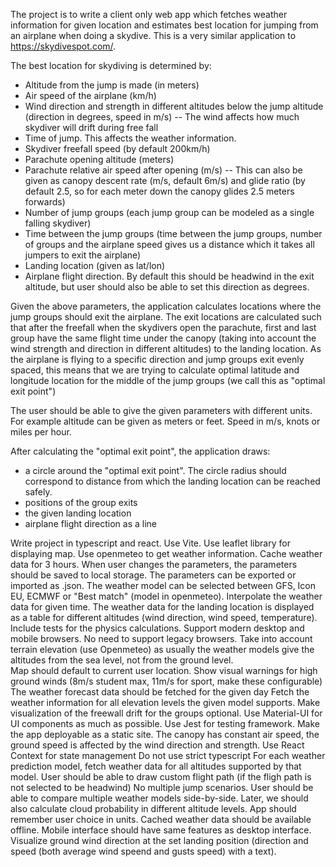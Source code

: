 The project is to write a client only web app which fetches weather information for given location and estimates best location for jumping from an airplane when doing a skydive. This is a very similar application to https://skydivespot.com/.

The best location for skydiving is determined by:
- Altitude from the jump is made (in meters)
- Air speed of the airplane (km/h)
- Wind direction and strength in different altitudes below the jump altitude (direction in degrees, speed in m/s)
-- The wind affects how much skydiver will drift during free fall
- Time of jump. This affects the weather information.
- Skydiver freefall speed (by default 200km/h)
- Parachute opening altitude (meters)
- Parachute relative air speed after opening (m/s)
-- This can also be given as canopy descent rate (m/s, default 6m/s) and glide ratio (by default 2.5, so for each meter down the canopy glides 2.5 meters forwards)
- Number of jump groups (each jump group can be modeled as a single falling skydiver)
- Time between the jump groups (time between the jump groups, number of groups and the airplane speed gives us a distance which it takes all jumpers to exit the airplane)
- Landing location (given as lat/lon)
- Airplane flight direction. By default this should be headwind in the exit altitude, but user should also be able to set this direction as degrees.

Given the above parameters, the application calculates locations where the jump groups should exit the airplane. The exit locations are calculated such that after the freefall when the skydivers open the parachute, first and last group have the same flight time under the canopy (taking into account the wind strength and direction in different altitudes) to the landing location. As the airplane is flying to a specific direction and jump groups exit evenly spaced, this means that we are trying to calculate optimal latitude and longitude location for the middle of the jump groups (we call this as "optimal exit point")

The user should be able to give the given parameters with different units. For example altitude can be given as meters or feet. Speed in m/s, knots or miles per hour.

After calculating the "optimal exit point", the application draws:
- a circle around the "optimal exit point". The circle radius should correspond to distance from which the landing location can be reached safely.
- positions of the group exits
- the given landing location
- airplane flight direction as a line

Write project in typescript and react.
Use Vite.
Use leaflet library for displaying map.
Use openmeteo to get weather information.
Cache weather data for 3 hours.
When user changes the parameters, the parameters should be saved to local storage.
The parameters can be exported or imported as .json.
The weather model can be selected between GFS, Icon EU, ECMWF or "Best match" (model in openmeteo).
Interpolate the weather data for given time.
The weather data for the landing location is displayed as a table for different altitudes (wind direction, wind speed, temperature).
Include tests for the physics calculations.
Support modern desktop and mobile browsers. No need to support legacy browsers.
Take into account terrain elevation (use Openmeteo) as usually the weather models give the altitudes from the sea level, not from the ground level.                                        
Map should default to current user location.
Show visual warnings for high ground winds (8m/s student max, 11m/s for sport, make these configurable)
The weather forecast data should be fetched for the given day
Fetch the weather information for all elevation levels the given model supports.
Make visualization of the freewall drift for the groups optional.
Use Material-UI for UI components as much as possible.
Use Jest for testing framework.
Make the app deployable as a static site.
The canopy has constant air speed, the ground speed is affected by the wind direction and strength.
Use React Context for state management
Do not use strict typescript
For each weather prediction model, fetch weather data for all altitudes supported by that model.
User should be able to draw custom flight path (if the fligh path is not selected to be headwind)
No multiple jump scenarios.
User should be able to compare multiple weather models side-by-side.
Later, we should also calculate cloud probability in different altitude levels.
App should remember user choice in units.
Cached weather data should be available offline.
Mobile interface should have same features as desktop interface.
Visualize ground wind direction at the set landing position (direction and speed (both average wind speend and gusts speed) with a text).
